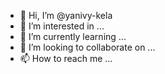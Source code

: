 - 👋 Hi, I’m @yanivy-kela
- 👀 I’m interested in ...
- 🌱 I’m currently learning ...
- 💞️ I’m looking to collaborate on ...
- 📫 How to reach me ...

<!---
yanivy-kela/yanivy-kela is a ✨ special ✨ repository because its `README.md` (this file) appears on your GitHub profile.
You can click the Preview link to take a look at your changes.
--->

